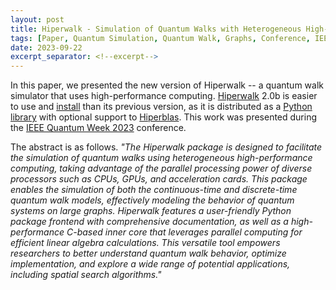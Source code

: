 ```yaml
---
layout: post
title: Hiperwalk - Simulation of Quantum Walks with Heterogeneous High-Performance Computing
tags: [Paper, Quantum Simulation, Quantum Walk, Graphs, Conference, IEEE, Quantum Week]
date: 2023-09-22
excerpt_separator: <!--excerpt-->
---
```

<!--TODO: ADD RESEARCH TAG-->

In this paper,
we presented the new version of Hiperwalk --
a quantum walk simulator that uses high-performance computing.
<a href="https://hiperwalk.org/">Hiperwalk</a> 2.0b is easier to use and
<a href="https://hiperwalk.org/docs/stable/install/#basic-installation">install</a> than
its previous version,
as it is distributed as a <a href="https://pypi.org/project/pip/">Python library</a>
with optional support to <a href="https://github.com/hiperblas">Hiperblas</a>.
This work was presented during the
<a href="https://qce.quantum.ieee.org/2023/">IEEE Quantum Week 2023</a>
conference.

<!--excerpt-->

The abstract is as follows.
*"The Hiperwalk package is designed to facilitate the simulation of quantum walks
using heterogeneous high-performance computing,
taking advantage of the parallel processing power of diverse processors such as
CPUs, GPUs, and acceleration cards.
This package enables the simulation of both the
continuous-time and discrete-time quantum walk models,
effectively modeling the behavior of quantum systems on large graphs.
Hiperwalk features a user-friendly Python package frontend with comprehensive documentation,
as well as a high-performance C-based inner core that leverages parallel computing for
efficient linear algebra calculations.
This versatile tool empowers researchers to better understand quantum walk behavior,
optimize implementation, and explore a wide range of potential applications,
including spatial search algorithms."*
